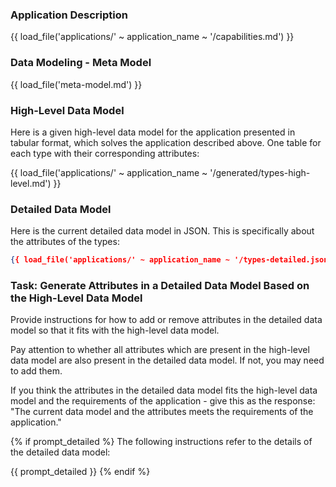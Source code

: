 ### Application Description

{{ load_file('applications/' ~ application_name ~ '/capabilities.md') }}

### Data Modeling - Meta Model

{{ load_file('meta-model.md') }}

### High-Level Data Model

Here is a given high-level data model for the application presented in tabular format, which solves the application described above. One table for each type with their corresponding attributes:

{{ load_file('applications/' ~ application_name ~ '/generated/types-high-level.md') }}

### Detailed Data Model

Here is the current detailed data model in JSON. This is specifically about the attributes of the types:

```json
{{ load_file('applications/' ~ application_name ~ '/types-detailed.json') }}
```

### Task: Generate Attributes in a Detailed Data Model Based on the High-Level Data Model

Provide instructions for how to add or remove attributes in the detailed data model so that it fits with the high-level data model.

Pay attention to whether all attributes which are present in the high-level data model are also present in the detailed data model. If not, you may need to add them.

If you think the attributes in the detailed data model fits the high-level data model and the requirements of the application - give this as the response: "The current data model and the attributes meets the requirements of the application."

{% if prompt_detailed %}
The following instructions refer to the details of the detailed data model:

{{ prompt_detailed }}
{% endif %}

